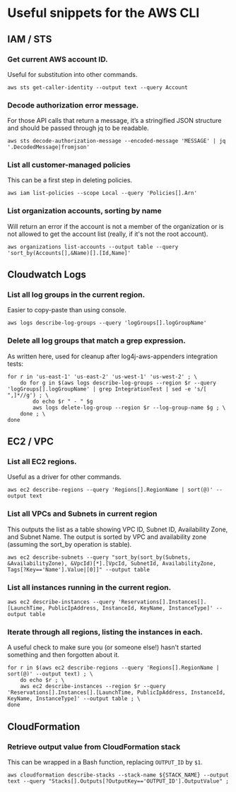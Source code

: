# Useful snippets for the AWS CLI


## IAM / STS

### Get current AWS account ID.

Useful for substitution into other commands.

```
aws sts get-caller-identity --output text --query Account
```

### Decode authorization error message.

For those API calls that return a message, it’s a stringified JSON structure and should
be passed through jq to be readable.

```
aws sts decode-authorization-message --encoded-message 'MESSAGE' | jq '.DecodedMessage|fromjson'
```

### List all customer-managed policies

This can be a first step in deleting policies.

```
aws iam list-policies --scope Local --query 'Policies[].Arn'
```


### List organization accounts, sorting by name

Will return an error if the account is not a member of the organization or is not allowed to
get the account list (really, if it's not the root account).

```
aws organizations list-accounts --output table --query 'sort_by(Accounts[],&Name)[].[Id,Name]'
```


## Cloudwatch Logs

### List all log groups in the current region. 

Easier to copy-paste than using console.

```
aws logs describe-log-groups --query 'logGroups[].logGroupName'
```


### Delete all log groups that match a grep expression.

As written here, used for cleanup after log4j-aws-appenders integration tests:

```
for r in 'us-east-1' 'us-east-2' 'us-west-1' 'us-west-2' ; \
    do for g in $(aws logs describe-log-groups --region $r --query 'logGroups[].logGroupName' | grep IntegrationTest | sed -e 's/[ ",]*//g') ; \
        do echo $r " - " $g
        aws logs delete-log-group --region $r --log-group-name $g ; \
    done ; \
done
```


## EC2 / VPC

### List all EC2 regions.

Useful as a driver for other commands.

```
aws ec2 describe-regions --query 'Regions[].RegionName | sort(@)' --output text
```

### List all VPCs and Subnets in current region

This outputs the list as a table showing VPC ID, Subnet ID, Availability Zone, and Subnet Name.
The output is sorted by VPC and availability zone (assuming the sort_by operation is stable).

```
aws ec2 describe-subnets --query "sort_by(sort_by(Subnets, &AvailabilityZone), &VpcId)[*].[VpcId, SubnetId, AvailabilityZone, Tags[?Key=='Name'].Value|[0]]" --output table
```


### List all instances running in the current region.

```
aws ec2 describe-instances --query 'Reservations[].Instances[].[LaunchTime, PublicIpAddress, InstanceId, KeyName, InstanceType]' --output table
```

### Iterate through all regions, listing the instances in each.

A useful check to make sure you (or someone else!) hasn't started something and then forgotten about it.

```
for r in $(aws ec2 describe-regions --query 'Regions[].RegionName | sort(@)' --output text) ; \
    do echo $r ; \
    aws ec2 describe-instances --region $r --query 'Reservations[].Instances[].[LaunchTime, PublicIpAddress, InstanceId, KeyName, InstanceType]' --output table ; \
done
```


## CloudFormation

### Retrieve output value from CloudFormation stack

This can be wrapped in a Bash function, replacing `OUTPUT_ID` by `$1`.

```
aws cloudformation describe-stacks --stack-name ${STACK_NAME} --output text --query "Stacks[].Outputs[?OutputKey=='OUTPUT_ID'].OutputValue" ;
```
